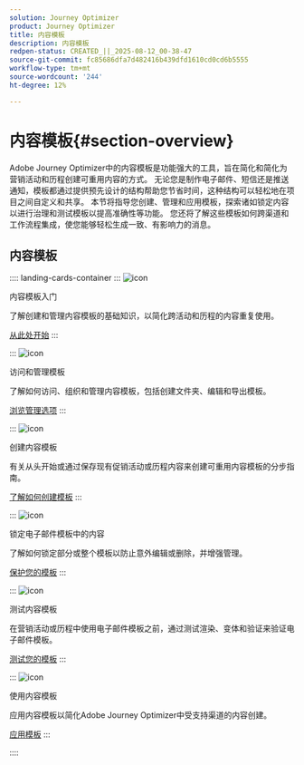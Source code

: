 ```yaml
---
solution: Journey Optimizer
product: Journey Optimizer
title: 内容模板
description: 内容模板
redpen-status: CREATED_||_2025-08-12_00-38-47
source-git-commit: fc85686dfa7d482416b439dfd1610cd0cd6b5555
workflow-type: tm+mt
source-wordcount: '244'
ht-degree: 12%

---
```



# 内容模板{#section-overview}

Adobe Journey Optimizer中的内容模板是功能强大的工具，旨在简化和简化为营销活动和历程创建可重用内容的方式。 无论您是制作电子邮件、短信还是推送通知，模板都通过提供预先设计的结构帮助您节省时间，这种结构可以轻松地在项目之间自定义和共享。 本节将指导您创建、管理和应用模板，探索诸如锁定内容以进行治理和测试模板以提高准确性等功能。 您还将了解这些模板如何跨渠道和工作流程集成，使您能够轻松生成一致、有影响力的消息。

## 内容模板

:::: landing-cards-container
:::
![icon](https://cdn.experienceleague.adobe.com/icons/circle-play.svg?lang=zh-Hans)

内容模板入门

了解创建和管理内容模板的基础知识，以简化跨活动和历程的内容重复使用。

[从此处开始](../using/content-management/content-templates.md)
:::

:::
![icon](https://cdn.experienceleague.adobe.com/icons/list-check.svg?lang=zh-Hans)

访问和管理模板

了解如何访问、组织和管理内容模板，包括创建文件夹、编辑和导出模板。

[浏览管理选项](../using/content-management/access-content-templates.md)
:::

:::
![icon](https://cdn.experienceleague.adobe.com/icons/puzzle-piece.svg?lang=zh-Hans)

创建内容模板

有关从头开始或通过保存现有促销活动或历程内容来创建可重用内容模板的分步指南。

[了解如何创建模板](../using/content-management/create-content-templates.md)
:::

:::
![icon](https://cdn.experienceleague.adobe.com/icons/shield-halved.svg?lang=zh-Hans)

锁定电子邮件模板中的内容

了解如何锁定部分或整个模板以防止意外编辑或删除，并增强管理。

[保护您的模板](../using/content-management/content-locking.md)
:::

:::
![icon](https://cdn.experienceleague.adobe.com/icons/gear.svg?lang=zh-Hans)

测试内容模板

在营销活动或历程中使用电子邮件模板之前，通过测试渲染、变体和验证来验证电子邮件模板。

[测试您的模板](../using/content-management/test-content-templates.md)
:::

:::
![icon](https://cdn.experienceleague.adobe.com/icons/bullseye.svg?lang=zh-Hans)

使用内容模板

应用内容模板以简化Adobe Journey Optimizer中受支持渠道的内容创建。

[应用模板](../using/content-management/use-content-templates.md)
:::

::::
